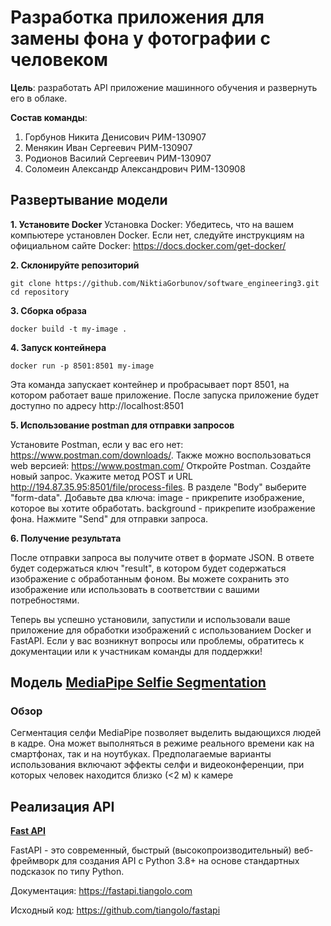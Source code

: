 # Разработка приложения для замены фона у фотографии с человеком

**Цель**: разработать API приложение машинного обучения и развернуть его в облаке. 

**Состав команды**:

1. Горбунов Никита Денисович РИМ-130907
2. Менякин Иван Сергеевич РИМ-130907
3. Родионов Василий Сергеевич РИМ-130907
4. Соломеин Александр Александрович РИМ-130908

## Развертывание модели

**1. Установите Docker**
Установка Docker:
Убедитесь, что на вашем компьютере установлен Docker. Если нет, следуйте инструкциям на официальном сайте Docker: https://docs.docker.com/get-docker/

**2. Склонируйте репозиторий**
```
git clone https://github.com/NiktiaGorbunov/software_engineering3.git
cd repository
```
**3. Cборка образа**
```
docker build -t my-image .
```
**4. Запуск контейнера**
```
docker run -p 8501:8501 my-image
```
Эта команда запускает контейнер и пробрасывает порт 8501, на котором работает ваше приложение. После запуска приложение будет доступно по адресу http://localhost:8501

**5. Использование postman для отправки запросов**

Установите Postman, если у вас его нет: https://www.postman.com/downloads/. Также можно воспользоваться web версией: https://www.postman.com/
Откройте Postman.
Создайте новый запрос.
Укажите метод POST и URL http://194.87.35.95:8501/file/process-files.
В разделе "Body" выберите "form-data".
Добавьте два ключа:
image - прикрепите изображение, которое вы хотите обработать.
background - прикрепите изображение фона.
Нажмите "Send" для отправки запроса.

**6. Получение результата**

После отправки запроса вы получите ответ в формате JSON. В ответе будет содержаться ключ "result", в котором будет содержаться изображение с обработанным фоном.
Вы можете сохранить это изображение или использовать в соответствии с вашими потребностями.

Теперь вы успешно установили, запустили и использовали ваше приложение для обработки изображений с использованием Docker и FastAPI. Если у вас возникнут вопросы или проблемы, обратитесь к документации или к участникам команды для поддержки!

## Модель [MediaPipe Selfie Segmentation](https://chuoling.github.io/mediapipe/solutions/selfie_segmentation.html#mediapipe-selfie-segmentation)
### Обзор
Сегментация селфи MediaPipe позволяет выделить выдающихся людей в кадре. Она может выполняться в режиме реального времени как на смартфонах, так и на ноутбуках. Предполагаемые варианты использования включают эффекты селфи и видеоконференции, при которых человек находится близко (<2 м) к камере

## Реализация API 
[**Fast API**](https://fastapi.tiangolo.com/)

FastAPI - это современный, быстрый (высокопроизводительный) веб-фреймворк для создания API с Python 3.8+ на основе стандартных подсказок по типу Python.

Документация: https://fastapi.tiangolo.com

Исходный код: https://github.com/tiangolo/fastapi




